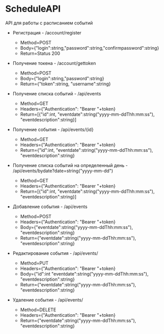 # ScheduleAPI

API для работы с расписанием событий
- Регистрация - /account/register 
    - Method=POST 
    - Body={"login":string,"password":string,"confirmpassword":string} 
    - Return=Status 200

- Получение токена - /account/gettoken 
    - Method=POST 
    - Body={"login":string,"password":string} 
    - Return={"token":string, "username":string}

- Получение списка событий - /api/events 
    - Method=GET 
    - Headers={"Authentication": "Bearer "+token} 
    - Return=[{"id":int, "eventdate":string("yyyy-mm-ddThh:mm:ss"), "eventdescription":string}]

- Получение события - /api/events/{id} 
    - Method=GET 
    - Headers={"Authentication": "Bearer "+token} 
    - Return={"id":int, "eventdate":string("yyyy-mm-ddThh:mm:ss"), "eventdescription":string}

- Получение списка событий на определенный день - /api/events/bydate?date=string("yyyy-mm-dd") 
    - Method=GET 
    - Headers={"Authentication": "Bearer "+token} 
    - Return=[{"id":int, "eventdate":string("yyyy-mm-ddThh:mm:ss"), "eventdescription":string}]

- Добавление события - /api/events 
    - Method=POST 
    - Headers={"Authentication": "Bearer "+token} 
    - Body={"eventdate":string("yyyy-mm-ddThh:mm:ss"), "eventdescription":string} 
    - Return={"eventdate":string("yyyy-mm-ddThh:mm:ss"), "eventdescription":string}

- Редактирование события - /api/events/ 
    - Method=PUT 
    - Headers={"Authentication": "Bearer "+token} 
    - Body={"id":int "eventdate":string("yyyy-mm-ddThh:mm:ss"), "eventdescription":string} 
    - Return={"eventdate":string("yyyy-mm-ddThh:mm:ss"), "eventdescription":string}

- Удаление события - /api/events/ 
    - Method=DELETE 
    - Headers={"Authentication": "Bearer "+token} 
    - Return={"eventdate":string("yyyy-mm-ddThh:mm:ss"), "eventdescription":string}
